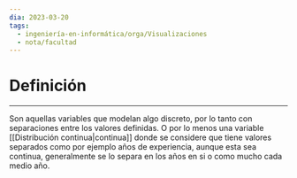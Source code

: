 ```yaml
---
dia: 2023-03-20
tags:
  - ingeniería-en-informática/orga/Visualizaciones
  - nota/facultad
---
```

# Definición
---
Son aquellas variables que modelan algo discreto, por lo tanto con separaciones entre los valores definidas. O por lo menos una variable [[Distribución continua|continua]] donde se considere que tiene valores separados como por ejemplo años de experiencia, aunque esta sea continua, generalmente se lo separa en los años en si o como mucho cada medio año.
